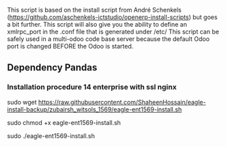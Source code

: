 This script is based on the install script from André Schenkels (https://github.com/aschenkels-ictstudio/openerp-install-scripts)
but goes a bit further. This script will also give you the ability to define an xmlrpc_port in the .conf file that is generated under /etc/
This script can be safely used in a multi-odoo code base server because the default Odoo port is changed BEFORE the Odoo is started.


<h2>Dependency Pandas </h2>

<h3>Installation procedure 14 enterprise with ssl nginx</h3>

sudo wget https://raw.githubusercontent.com/ShaheenHossain/eagle-install-backup/zubairsh_witsols_1569/eagle-ent1569-install.sh

sudo chmod +x eagle-ent1569-install.sh


sudo ./eagle-ent1569-install.sh

